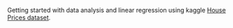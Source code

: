 Getting started with data analysis and linear regression using kaggle [House Prices dataset](https://www.kaggle.com/c/house-prices-advanced-regression-techniques).